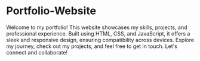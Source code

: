 # Portfolio-Website
Welcome to my portfolio! This website showcases my skills, projects, and professional experience. Built using HTML, CSS, and JavaScript, it offers a sleek and responsive design, ensuring compatibility across devices. Explore my journey, check out my projects, and feel free to get in touch. Let's connect and collaborate!
